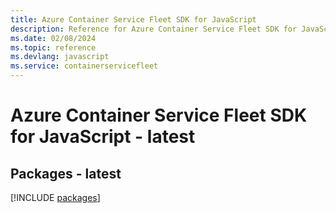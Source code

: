 ```yaml
---
title: Azure Container Service Fleet SDK for JavaScript
description: Reference for Azure Container Service Fleet SDK for JavaScript
ms.date: 02/08/2024
ms.topic: reference
ms.devlang: javascript
ms.service: containerservicefleet
---
```

# Azure Container Service Fleet SDK for JavaScript - latest
## Packages - latest
[!INCLUDE [packages](container-service-fleet-index.md)]